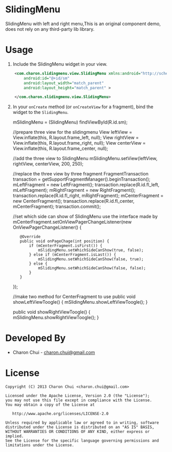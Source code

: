 SlidingMenu
===========

SlidingMenu with left and right menu,This is an original component demo, does not rely on any third-party lib library.

Usage
=====
  1. Include the SlidingMenu widget in your view.        
```xml
	<com.charon.slidingmenu.view.SlidingMenu xmlns:android="http://schemas.android.com/apk/res/android"
		android:id="@+id/sm"
		android:layout_width="match_parent"
		android:layout_height="match_parent" >

	</com.charon.slidingmenu.view.SlidingMenu>
```	             
  2. In your `onCreate` method (or `onCreateView` for a fragment), bind the
     widget to the `SlidingMenu`.

        mSlidingMenu = (SlidingMenu) findViewById(R.id.sm);
		
		//prepare three view for the slidingmenu
		View leftView = View.inflate(this, R.layout.frame_left, null);
        View rightView = View.inflate(this, R.layout.frame_right, null);
        View centerView = View.inflate(this, R.layout.frame_center, null);
		
		//add the three view to SlidingMenu
        mSlidingMenu.setView(leftView, rightView, centerView, 200, 250);
		
		//replace the three view by three fragment
        FragmentTransaction transaction = getSupportFragmentManager().beginTransaction();
        mLeftFragment = new LeftFragment();
        transaction.replace(R.id.fl_left, mLeftFragment);
        mRightFragment = new RightFragment();
        transaction.replace(R.id.fl_right, mRightFragment);
        mCenterFragment = new CenterFragment();
        transaction.replace(R.id.fl_center, mCenterFragment);
        transaction.commit();
	
		//set which side can show of SlidingMenu use the interface made by 
        mCenterFragment.setOnViewPagerChangeListener(new OnViewPagerChangeListener() {

            @Override
            public void onPageChage(int position) {
                if (mCenterFragment.isFirst()) {
                    mSlidingMenu.setWhichSideCanShow(true, false);
                } else if (mCenterFragment.isLast()) {
                    mSlidingMenu.setWhichSideCanShow(false, true);
                } else {
                    mSlidingMenu.setWhichSideCanShow(false, false);
                }
            }
        });
		
		//make two method for CenterFragment to use
		public void showLeftViewToogle() {
			mSlidingMenu.showLeftViewToogle();
		}

		public void showRightViewToogle() {
			mSlidingMenu.showRightViewToogle();
		}
	
	


Developed By
============

 * Charon Chui - <charon.chui@gmail.com>


License
=======

    Copyright (C) 2013 Charon Chui <charon.chui@gmail.com>

    Licensed under the Apache License, Version 2.0 (the "License");
    you may not use this file except in compliance with the License.
    You may obtain a copy of the License at

       http://www.apache.org/licenses/LICENSE-2.0

    Unless required by applicable law or agreed to in writing, software
    distributed under the License is distributed on an "AS IS" BASIS,
    WITHOUT WARRANTIES OR CONDITIONS OF ANY KIND, either express or implied.
    See the License for the specific language governing permissions and
    limitations under the License.
